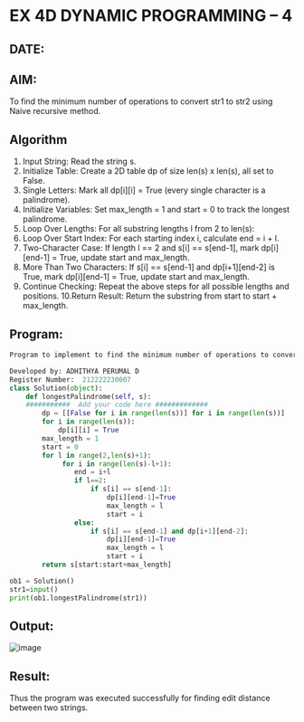 # EX 4D DYNAMIC PROGRAMMING – 4
## DATE:
## AIM:
To find the minimum number of operations to convert str1 to str2 using Naive recursive method.





## Algorithm
1. Input String: Read the string s.
2. Initialize Table: Create a 2D table dp of size len(s) x len(s), all set to False.
3. Single Letters: Mark all dp[i][i] = True (every single character is a palindrome).
4. Initialize Variables: Set max_length = 1 and start = 0 to track the longest palindrome.
5. Loop Over Lengths: For all substring lengths l from 2 to len(s):
6. Loop Over Start Index: For each starting index i, calculate end = i + l.
7. Two-Character Case: If length l == 2 and s[i] == s[end-1], mark dp[i][end-1] = True, update start and max_length.
8. More Than Two Characters: If s[i] == s[end-1] and dp[i+1][end-2] is True, mark dp[i][end-1] = True, update start and max_length.
9. Continue Checking: Repeat the above steps for all possible lengths and positions.
10.Return Result: Return the substring from start to start + max_length. 

## Program:
```python
Program to implement to find the minimum number of operations to convert str1 to str2 using Naive recursive method

Developed by: ADHITHYA PERUMAL D
Register Number:  212222230007
class Solution(object):
    def longestPalindrome(self, s):
    ###########  Add your code here #############
        dp = [[False for i in range(len(s))] for i in range(len(s))]
        for i in range(len(s)):
            dp[i][i] = True
        max_length = 1
        start = 0
        for l in range(2,len(s)+1):
             for i in range(len(s)-l+1):
                end = i+l
                if l==2:
                    if s[i] == s[end-1]:
                        dp[i][end-1]=True
                        max_length = l
                        start = i
                else:
                    if s[i] == s[end-1] and dp[i+1][end-2]:
                        dp[i][end-1]=True
                        max_length = l
                        start = i
        return s[start:start+max_length]

ob1 = Solution()
str1=input()
print(ob1.longestPalindrome(str1))
```

## Output:
![image](https://github.com/user-attachments/assets/a5efc2a4-9084-4022-8ca5-3d86dbb37b87)


## Result:
Thus the program was executed successfully for finding edit distance between two strings.
